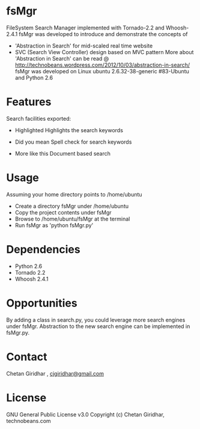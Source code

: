 fsMgr
=====

FileSystem Search Manager implemented with Tornado-2.2 and Whoosh-2.4.1
fsMgr was developed to introduce and demonstrate the concepts of 
- 'Abstraction in Search' for mid-scaled real time website
- SVC (Search View Controller) design based on MVC pattern
More about 'Abstraction in Search' can be read @ http://technobeans.wordpress.com/2012/10/03/abstraction-in-search/
fsMgr was developed on Linux ubuntu 2.6.32-38-generic #83-Ubuntu and Python 2.6

Features
========
Search facilities exported:

- Highlighted
	Highlights the search keywords

- Did you mean
	Spell check for search keywords
 
- More like this
	Document based search

Usage
=====
Assuming your home directory points to /home/ubuntu

- Create a directory fsMgr under /home/ubuntu
- Copy the project contents under fsMgr
- Browse to /home/ubuntu/fsMgr at the terminal
- Run fsMgr as 'python fsMgr.py'

Dependencies
============
- Python 2.6
- Tornado 2.2
- Whoosh 2.4.1

Opportunities
=============
By adding a class in search.py, you could leverage more search engines under fsMgr.
Abstraction to the new search engine can be implemented in fsMgr.py.

Contact
=======

Chetan Giridhar , cjgiridhar@gmail.com

License
=======
GNU General Public License v3.0
Copyright (c) Chetan Giridhar, technobeans.com

